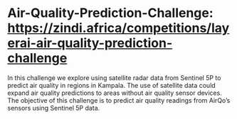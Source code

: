 # Air-Quality-Prediction-Challenge: https://zindi.africa/competitions/layerai-air-quality-prediction-challenge
In this challenge we explore using satellite radar data from Sentinel 5P to predict air quality in regions in Kampala. The use of satellite data could expand air quality predictions to areas without air quality sensor devices.
The objective of this challenge is to predict air quality readings from AirQo’s sensors using Sentinel 5P data.
